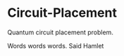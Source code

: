 Circuit-Placement
=================

Quantum circuit placement problem.

Words words words.  Said Hamlet
